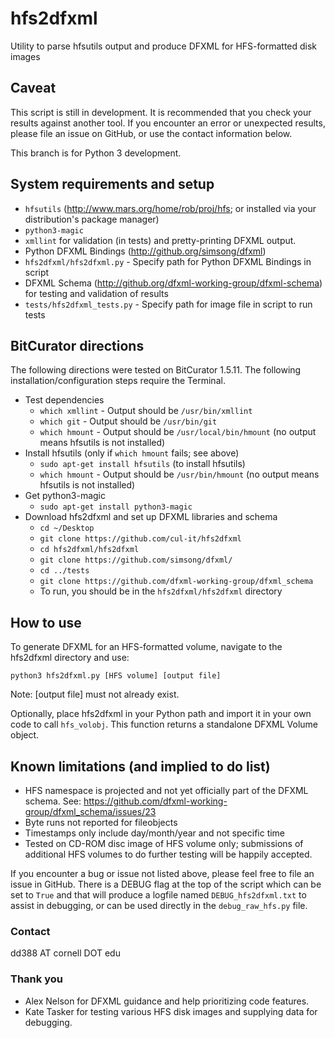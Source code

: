 # hfs2dfxml
Utility to parse hfsutils output and produce DFXML for HFS-formatted disk images

## Caveat
This script is still in development. It is recommended that you check your results against another tool. If you encounter an error or unexpected results, please file an issue on GitHub, or use the contact information below.

This branch is for Python 3 development.

## System requirements and setup
* `hfsutils` (http://www.mars.org/home/rob/proj/hfs; or installed via your distribution's package manager)
* `python3-magic`
* `xmllint` for validation (in tests) and pretty-printing DFXML output.
* Python DFXML Bindings (http://github.org/simsong/dfxml)
* `hfs2dfxml/hfs2dfxml.py` - Specify path for Python DFXML Bindings in script
* DFXML Schema (http://github.org/dfxml-working-group/dfxml-schema) for testing and validation of results
* `tests/hfs2dfxml_tests.py` - Specify path for image file in script to run tests

## BitCurator directions
The following directions were tested on BitCurator 1.5.11. The following installation/configuration steps require the Terminal.

* Test dependencies
  * `which xmllint` - Output should be `/usr/bin/xmllint`
  * `which git` - Output should be `/usr/bin/git`
  * `which hmount` - Output should be `/usr/local/bin/hmount` (no output means hfsutils is not installed)
* Install hfsutils (only if `which hmount` fails; see above)
  * `sudo apt-get install hfsutils` (to install hfsutils)
  * `which hmount` - Output should be `/usr/bin/hmount` (no output means hfsutils is not installed)
* Get python3-magic
  * `sudo apt-get install python3-magic`
* Download hfs2dfxml and set up DFXML libraries and schema
  * `cd ~/Desktop`
  * `git clone https://github.com/cul-it/hfs2dfxml`
  * `cd hfs2dfxml/hfs2dfxml`
  * `git clone https://github.com/simsong/dfxml/`
  * `cd ../tests`
  * `git clone https://github.com/dfxml-working-group/dfxml_schema`
  * To run, you should be in the `hfs2dfxml/hfs2dfxml` directory

## How to use
To generate DFXML for an HFS-formatted volume, navigate to the hfs2dfxml directory and use:

`python3 hfs2dfxml.py [HFS volume] [output file]`

Note: [output file] must not already exist.

Optionally, place hfs2dfxml in your Python path and import it in your own code to call `hfs_volobj`. This function returns a standalone DFXML Volume object.

## Known limitations (and implied to do list)
* HFS namespace is projected and not yet officially part of the DFXML schema. See: https://github.com/dfxml-working-group/dfxml_schema/issues/23
* Byte runs not reported for fileobjects
* Timestamps only include day/month/year and not specific time
* Tested on CD-ROM disc image of HFS volume only; submissions of additional HFS volumes to do further testing will be happily accepted.


If you encounter a bug or issue not listed above, please feel free to file an issue in GitHub. There is a DEBUG flag at the top of the script which can be set to `True` and that will produce a logfile named `DEBUG_hfs2dfxml.txt` to assist in debugging, or can be used directly in the `debug_raw_hfs.py` file.

### Contact
dd388 AT cornell DOT edu

### Thank you
* Alex Nelson for DFXML guidance and help prioritizing code features.
* Kate Tasker for testing various HFS disk images and supplying data for debugging.

